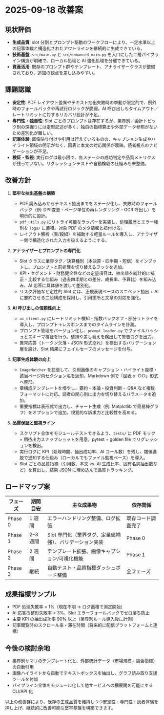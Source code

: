 ﻿# 2025-09-18 改善案

## 現状評価
- **生成品質**: slot 分割とプロンプト駆動のワークフローにより、一定水準以上の記事体裁と構造化されたアウトラインを継続的に生成できている。
- **技術基盤**: `src/main.py` と `src/enhanced_main.py` を入口にした二層パイプライン構造が明確で、ローカル処理と AI 強化処理を分離できている。
- **資産活用**: 既存のプロンプト群やテンプレート、アナライザークラスが整備されており、追加の観点を差し込みやすい。

## 課題認識
- **安定性**: PDF レイアウト差異やテキスト抽出失敗時の挙動が限定的で、例外時のフォールバックや再試行ロジックが脆弱。AI 呼び出しもタイムアウト／レートリミットに対するリカバリ設計が不足。
- **専門性・独自性**: Slot ごとのプロンプトは存在するが、業界別／会計トピック別の深掘りには定型記述が多く、独自の指標算出や外部データ参照がないため差別化が難しい。
- **記事体験**: 画像貼り付けや引用は行えているものの、キャプション生成やハイライト領域の明示がなく、図表と本文の対応関係が曖昧。読者視点のナビゲーションが不足。
- **検証・監視**: 実行ログは最小限で、各ステージの成功判定や品質メトリクスが残っていない。リグレッションテストや自動検収の仕組みも未整備。

## 改善方針
1. **堅牢な抽出基盤の構築**
   - PDF 読み込みからテキスト抽出までをステージ化し、失敗時のフォールバック（例: DPI 変更・ページ単位の再レンダリング・OCR 呼出し）を明示的に設計。
   - `pdf_utils.py` にリトライ可能なラッパーを実装し、処理履歴とエラー種別を `logs/` に蓄積。対象 PDF のメタ情報と紐付ける。
   - レイアウト解析（表/段組）を補助する軽量ルールを導入し、アナライザー側で構造化された入力を扱えるようにする。

2. **アナライザーとプロンプトの専門化**
   - Slot クラスに業界タグ／決算種別（本決算・四半期・短信）をインプットし、プロンプトと前処理を切り替えるフックを追加。
   - KPI・セグメント・財務健全性などの定量項目は、抽出値を統計的に補正・比較する仕組み（過去四半期との差分、成長率、予算比）を組み込み、AI 応答に具体値を渡して差別化。
   - リスク評価など定性的 Slot には、正規表現ベースのスニペット抽出 + AI に要約させる二段構成を採用し、引用箇所と文章の対応を強化。

3. **AI 呼び出しの信頼性向上**
   - `ai_client.py` にレートリミット検知・指数バックオフ・部分リトライを導入し、プロンプト→レスポンスまでのタイムラインを計測。
   - プロンプト管理をバージョン化し、`prompt_loader.py` でファイルハッシュとスキーマ検証を行う。破損や差し替えを検出して警告ログを出力。
   - 異常応答（トークン欠落・JSON 形式崩れ）を検出するバリデーション層を設け、Slot 結果にフェイルセーフのメッセージを付与。

4. **記事生成体験の向上**
   - `ImageMatcher` を拡張して、引用画像のキャプション・ハイライト座標・該当ページ内セクション名を返却。Markdown 側で「図表 x: ○○」形式へ整形。
   - 章構成テンプレートを増やし、要約・本論・投資判断・ Q&A など複数フォーマットに対応。読者の関心別に出力を切り替えるパラメータを追加。
   - 重要指標は表形式で出力し、チャート生成（例: Matplotlib で簡易棒グラフ）をオプションで追加。視覚的な訴求力と比較性を高める。

5. **品質保証と監視ライン**
   - スクリプト全体をモジュールテストできるよう、`tests/` に PDF モック + 期待出力スナップショットを用意。pytest + golden file でリグレッションを検出。
   - 実行ログに KPI（処理時間、抽出成功率、AI コール数）を残し、閾値逸脱で通知する仕組み（ローカルでもファイル監視ベース）を導入。
   - Slot ごとの品質指標（引用数、本文 vs. AI 生成比率、固有名詞抽出数など）を算出し、結果 JSON に埋め込んで品質トラッキング。

## ロードマップ案
| フェーズ | 期間目安 | 主な成果物 | 依存関係 |
|---------|---------|------------|----------|
| Phase 0 | 1 週間  | エラーハンドリング整備、ログ拡張 | 既存コード調査完了 |
| Phase 1 | 2–3 週間 | Slot 専門化（業界タグ、定量値補強）、バリデーション実装 | Phase 0 |
| Phase 2 | 2 週間  | テンプレート拡張、画像キャプション/可視化機能 | Phase 1 |
| Phase 3 | 継続    | 自動テスト・品質指標ダッシュボード整備 | 全フェーズ |

## 成果指標サンプル
- PDF 処理失敗率 < 1%（現在不明 → ログ蓄積で測定開始）
- AI 応答の整形失敗率 < 3%、Slot エラーフォールバックでゼロ落ち防止
- 主要 KPI の抽出成功率 90% 以上（業界別ルール導入後に計測）
- 記事閲覧時のスクロール率・滞在時間（将来的に配信プラットフォームと連携）

## 今後の検討余地
- 業界別サマリのテンプレート化と、外部統計データ（市場規模・競合指標）の自動引用
- 画像ハイライトから自動でテキストボックスを抽出し、グラフ読み取り支援ツールを付加
- パイプライン全体をモジュール化して他サービスへの横展開を可能にする CLI/API 化

以上の改善群により、既存の生成品質を維持しつつ安定性・専門性・読者体験を押し上げ、継続的に改善可能な堅牢基盤を構築できます。
